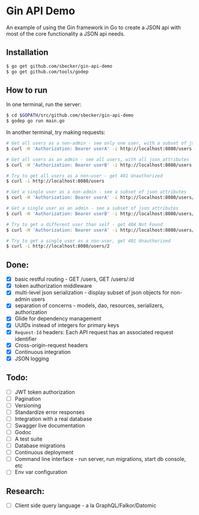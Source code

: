 # Gin API Demo

An example of using the Gin framework in Go to create a JSON api with most of the core functionality a JSON api needs.

## Installation

```bash
$ go get github.com/sbecker/gin-api-demo
$ go get github.com/tools/godep
```

## How to run

In one terminal, run the server:

```bash
$ cd $GOPATH/src/github.com/sbecker/gin-api-demo
$ godep go run main.go
```

In another terminal, try making requests:

```bash
# Get all users as a non-admin - see only one user, with a subset of json attributes
$ curl -H 'Authorization: Bearer userA' -i http://localhost:8080/users
```

```bash
# Get all users as an admin - see all users, with all json attributes
$ curl -H 'Authorization: Bearer userB' -i http://localhost:8080/users
```

```bash
# Try to get all users as a non-user - get 401 Unauthorized
$ curl -i http://localhost:8080/users
```

```bash
# Get a single user as a non-admin - see a subset of json attributes
$ curl -H 'Authorization: Bearer userA' -i http://localhost:8080/users/1
```

```bash
# Get a single user as an admin - see a subset of json attributes
$ curl -H 'Authorization: Bearer userB' -i http://localhost:8080/users/1
```

```bash
# Try to get a different user than self - get 404 Not Found
$ curl -H 'Authorization: Bearer userA' -i http://localhost:8080/users/2
```

```bash
# Try to get a single user as a non-user, get 401 Unauthorized
$ curl -i http://localhost:8080/users/2
```


## Done:
- [x] basic restful routing - GET /users, GET /users/:id
- [x] token authorization middleware
- [x] multi-level json serialization - display subset of json objects for non-admin users
- [x] separation of concerns - models, dao, resources, serializers, authorization
- [x] Glide for dependency management
- [x] UUIDs instead of integers for primary keys
- [x] `Request-Id` headers: Each API request has an associated request identifier
- [x] Cross-origin-request headers
- [x] Continuous integration
- [x] JSON logging

## Todo:
- [ ] JWT token authorization
- [ ] Pagination
- [ ] Versioning
- [ ] Standardize error responses
- [ ] Integration with a real database
- [ ] Swagger live documentation
- [ ] Godoc
- [ ] A test suite
- [ ] Database migrations
- [ ] Continuous deployment
- [ ] Command line interface - run server, run migrations, start db console, etc
- [ ] Env var configuration

## Research:
- [ ] Client side query language - a la GraphQL/Falkor/Datomic
